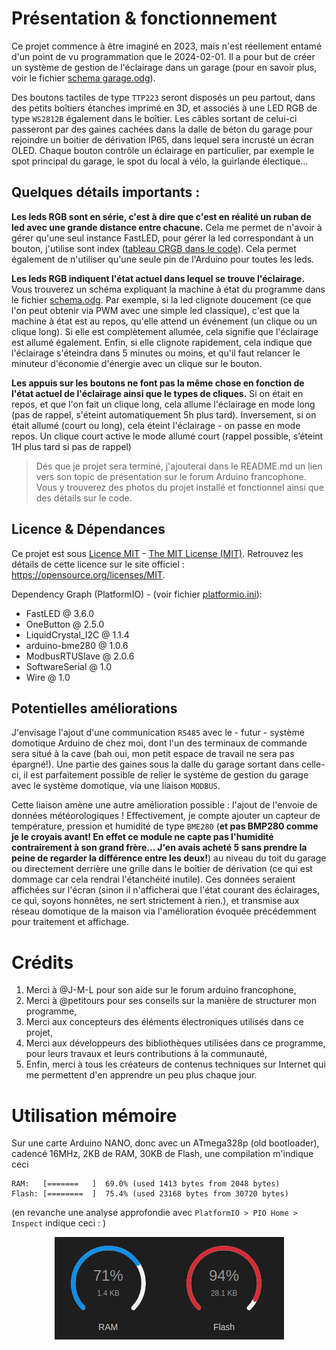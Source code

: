 # Présentation & fonctionnement
Ce projet commence à être imaginé en 2023, mais n'est réellement entamé d'un point de vu programmation que le 2024-02-01. Il a pour but de créer un système de gestion de l'éclairage dans un garage (pour en savoir plus, voir le fichier [schema garage.odg](<schema garage et lumieres aux bons endroits.odg>)).

Des boutons tactiles de type `TTP223` seront disposés un peu partout, dans des petits boîtiers étanches imprimé en 3D, et associés à une LED RGB de type `WS2812B` également dans le boîtier. Les câbles sortant de celui-ci passeront par des gaines cachées dans la dalle de béton du garage pour rejoindre un boitier de dérivation IP65, dans lequel sera incrusté un écran OLED. Chaque bouton contrôle un éclairage en particulier, par exemple le spot principal du garage, le spot du local à vélo, la guirlande électique...

## Quelques détails importants :
**Les leds RGB sont en série, c'est à dire que c'est en réalité un ruban de led avec une grande distance entre chacune.** Cela me permet de n'avoir à gérer qu'une seul instance FastLED, pour gérer la led correspondant à un bouton, j'utilise sont index ([tableau CRGB dans le code](https://github.com/FastLED/FastLED/blob/master/examples/Blink/Blink.ino#L18-18)). Cela permet également de n'utiliser qu'une seule pin de l'Arduino pour toutes les leds.

**Les leds RGB indiquent l'état actuel dans lequel se trouve l'éclairage.** Vous trouverez un schéma expliquant la machine à état du programme dans le fichier [schema.odg](<schema machine a etat.odg>). Par exemple, si la led clignote doucement (ce que l'on peut obtenir via PWM avec une simple led classique), c'est que la machine à état est au repos, qu'elle attend un événement (un clique ou un clique long). Si elle est complètement allumée, cela signifie que l'éclairage est allumé également. Enfin, si elle clignote rapidement, cela indique que l'éclairage s'éteindra dans 5 minutes ou moins, et qu'il faut relancer le minuteur d'économie d'énergie avec un clique sur le bouton.

**Les appuis sur les boutons ne font pas la même chose en fonction de l'état actuel de l'éclairage ainsi que le types de cliques.** Si on était en repos, et que l'on fait un clique long, cela allume l'éclairage en mode long (pas de rappel, s'éteint automatiquement 5h plus tard). Inversement, si on était allumé (court ou long), cela éteint l'éclairage - on passe en mode repos. Un clique court active le mode allumé court (rappel possible, s’éteint 1H plus tard si pas de rappel)

> Dés que je projet sera terminé, j'ajouterai dans le README.md un lien vers son topic de présentation sur le forum Arduino francophone. Vous y trouverez des photos du projet installé et fonctionnel ainsi que des détails sur le code.

## Licence & Dépendances
Ce projet est sous [Licence MIT](LICENCE.txt) - [The MIT License (MIT)](https://choosealicense.com/licenses/mit/).
Retrouvez les détails de cette licence sur le site officiel : https://opensource.org/licenses/MIT.

Dependency Graph (PlatformIO) -  (voir fichier [platformio.ini](platformio.ini)):
- FastLED @ 3.6.0
- OneButton @ 2.5.0
- LiquidCrystal_I2C @ 1.1.4
- arduino-bme280 @ 1.0.6
- ModbusRTUSlave @ 2.0.6
- SoftwareSerial @ 1.0
- Wire @ 1.0

## Potentielles améliorations
J'envisage l'ajout d'une communication `RS485` avec le - futur - système domotique Arduino de chez moi, dont l'un des terminaux de commande sera situé à la cave (bah oui, mon petit espace de travail ne sera pas épargné!). Une partie des gaines sous la dalle du garage sortant dans celle-ci, il est parfaitement possible de relier le système de gestion du garage avec le système domotique, via une liaison `MODBUS`.

Cette liaison amène une autre amélioration possible : l'ajout de l'envoie de données météorologiques ! Effectivement, je compte ajouter un capteur de température, pression et humidité de type `BME280` (**et pas BMP280 comme je le croyais avant! En effet ce module ne capte pas l'humidité contrairement à son grand frère... J'en avais acheté 5 sans prendre la peine de regarder la différence entre les deux!**) au niveau du toit du garage ou directement derrière une grille dans le boîtier de dérivation (ce qui est dommage car cela rendrai l'étanchéité inutile). Ces données seraient affichées sur l'écran (sinon il n'afficherai que l'état courant des éclairages, ce qui, soyons honnêtes, ne sert strictement à rien.), et transmise aux réseau domotique de la maison via l'amélioration évoquée précédemment pour traitement et affichage.

# Crédits
1. Merci à @J-M-L pour son aide sur le forum arduino francophone,
2. Merci à @petitours pour ses conseils sur la manière de structurer mon programme,
3. Merci aux concepteurs des éléments électroniques utilisés dans ce projet,
4. Merci aux développeurs des bibliothèques utilisées dans ce programme, pour leurs travaux et leurs contributions à la communauté,
5. Enfin, merci à tous les créateurs de contenus techniques sur Internet qui me permettent d'en apprendre un peu plus chaque jour.

# Utilisation mémoire
Sur une carte Arduino NANO, donc avec un ATmega328p (old bootloader), cadencé 16MHz, 2KB de RAM, 30KB de Flash, une compilation m'indique ceci
```
RAM:   [=======   ]  69.0% (used 1413 bytes from 2048 bytes)
Flash: [========  ]  75.4% (used 23168 bytes from 30720 bytes)
```
(en revanche une analyse approfondie avec `PlatformIO > PIO Home > Inspect` indique ceci : )
<div align="center">
<img src="memory_use.png" alt="utilisation de la mémoire de la carte Arduino NANO sur PIO Home > Inspect"/>
</div>